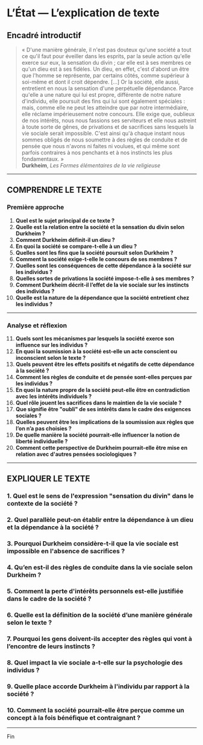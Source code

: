 # L’État — L’explication de texte

## Encadré introductif
> « D'une manière générale, il n'est pas douteux qu'une société a tout ce qu'il faut pour éveiller dans les esprits, par la seule action qu'elle exerce sur eux, la sensation du divin ; car elle est à ses membres ce qu'un dieu est à ses fidèles. Un dieu, en effet, c'est d'abord un être que l'homme se représente, par certains côtés, comme supérieur à soi-même et dont il croit dépendre. […] Or la société, elle aussi, entretient en nous la sensation d'une perpétuelle dépendance. Parce qu'elle a une nature qui lui est propre, différente de notre nature d'individu, elle poursuit des fins qui lui sont également spéciales : mais, comme elle ne peut les atteindre que par notre intermédiaire, elle réclame impérieusement notre concours. Elle exige que, oublieux de nos intérêts, nous nous fassions ses serviteurs et elle nous astreint à toute sorte de gênes, de privations et de sacrifices sans lesquels la vie sociale serait impossible. C'est ainsi qu'à chaque instant nous sommes obligés de nous soumettre à des règles de conduite et de pensée que nous n'avons ni faites ni voulues, et qui même sont parfois contraires à nos penchants et à nos instincts les plus fondamentaux. »  
> **Durkheim**, *Les Formes élémentaires de la vie religieuse*

---

## COMPRENDRE LE TEXTE

### Première approche

1. **Quel est le sujet principal de ce texte ?**
2. **Quelle est la relation entre la société et la sensation du divin selon Durkheim ?**
3. **Comment Durkheim définit-il un dieu ?**
4. **En quoi la société se compare-t-elle à un dieu ?**
5. **Quelles sont les fins que la société poursuit selon Durkheim ?**
6. **Comment la société exige-t-elle le concours de ses membres ?**
7. **Quelles sont les conséquences de cette dépendance à la société sur les individus ?**
8. **Quelles sortes de privations la société impose-t-elle à ses membres ?**
9. **Comment Durkheim décrit-il l’effet de la vie sociale sur les instincts des individus ?**
10. **Quelle est la nature de la dépendance que la société entretient chez les individus ?**

---

### Analyse et réflexion

11. **Quels sont les mécanismes par lesquels la société exerce son influence sur les individus ?**
12. **En quoi la soumission à la société est-elle un acte conscient ou inconscient selon le texte ?**
13. **Quels peuvent être les effets positifs et négatifs de cette dépendance à la société ?**
14. **Comment les règles de conduite et de pensée sont-elles perçues par les individus ?**
15. **En quoi la nature propre de la société peut-elle être en contradiction avec les intérêts individuels ?**
16. **Quel rôle jouent les sacrifices dans le maintien de la vie sociale ?**
17. **Que signifie être "oubli" de ses intérêts dans le cadre des exigences sociales ?**
18. **Quelles peuvent être les implications de la soumission aux règles que l’on n’a pas choisies ?**
19. **De quelle manière la société pourrait-elle influencer la notion de liberté individuelle ?**
20. **Comment cette perspective de Durkheim pourrait-elle être mise en relation avec d'autres pensées sociologiques ?**

---

## EXPLIQUER LE TEXTE

### 1. Quel est le sens de l'expression "sensation du divin" dans le contexte de la société ? 

### 2. Quel parallèle peut-on établir entre la dépendance à un dieu et la dépendance à la société ? 

### 3. Pourquoi Durkheim considère-t-il que la vie sociale est impossible en l'absence de sacrifices ? 

### 4. Qu’en est-il des règles de conduite dans la vie sociale selon Durkheim ? 

### 5. Comment la perte d'intérêts personnels est-elle justifiée dans le cadre de la société ? 

### 6. Quelle est la définition de la société d’une manière générale selon le texte ? 

### 7. Pourquoi les gens doivent-ils accepter des règles qui vont à l’encontre de leurs instincts ? 

### 8. Quel impact la vie sociale a-t-elle sur la psychologie des individus ? 

### 9. Quelle place accorde Durkheim à l'individu par rapport à la société ? 

### 10. Comment la société pourrait-elle être perçue comme un concept à la fois bénéfique et contraignant ? 

--- 

Fin